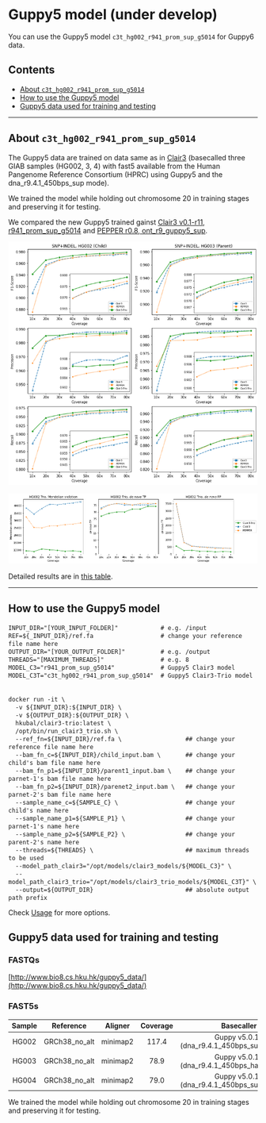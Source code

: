 # Guppy5 model (under develop)

You can use the Guppy5 model `c3t_hg002_r941_prom_sup_g5014` for Guppy6 data.


## Contents

* [About `c3t_hg002_r941_prom_sup_g5014`](#c3t-hg002-r941-prom-sup-g5014)
* [How to use the Guppy5 model](#how-to-use-the-guppy5-model)
* [Guppy5 data used for training and testing](#guppy5-data-used-for-training-and-testing)

---

## About `c3t_hg002_r941_prom_sup_g5014`

The Guppy5 data are trained on data same as in [Clair3](https://github.com/HKU-BAL/Clair3/blob/main/docs/guppy5_20220113.md) (basecalled three GIAB samples (HG002, 3, 4) with fast5 available from the Human Pangenome Reference Consortium (HPRC) using Guppy5 and the dna_r9.4.1_450bps_sup mode).

We trained the model while holding out chromosome 20 in training stages and preserving it for testing.

We compared the new Guppy5 trained gainst [Clair3 v0.1-r11, r941_prom_sup_g5014](https://github.com/HKU-BAL/Clair3) and [PEPPER r0.8, ont_r9_guppy5_sup](https://github.com/kishwarshafin/pepper). 

![](../images/clair3-trio_Guppy5_snp_indel_f1_score.png)

![](../images/clair3-trio_Guppy5_MCV.png)

Detailed results are in [this table](./guppy5_table.md).

---

## How to use the Guppy5 model

```
INPUT_DIR="[YOUR_INPUT_FOLDER]"            # e.g. /input
REF=${_INPUT_DIR}/ref.fa                   # change your reference file name here
OUTPUT_DIR="[YOUR_OUTPUT_FOLDER]"          # e.g. /output
THREADS="[MAXIMUM_THREADS]"                # e.g. 8
MODEL_C3="r941_prom_sup_g5014"         	   # Guppy5 Clair3 model
MODEL_C3T="c3t_hg002_r941_prom_sup_g5014"  # Guppy5 Clair3-Trio model


docker run -it \
  -v ${INPUT_DIR}:${INPUT_DIR} \
  -v ${OUTPUT_DIR}:${OUTPUT_DIR} \
  hkubal/clair3-trio:latest \
  /opt/bin/run_clair3_trio.sh \
  --ref_fn=${INPUT_DIR}/ref.fa \                  ## change your reference file name here
  --bam_fn_c=${INPUT_DIR}/child_input.bam \       ## change your child's bam file name here 
  --bam_fn_p1=${INPUT_DIR}/parent1_input.bam \    ## change your parnet-1's bam file name here     
  --bam_fn_p2=${INPUT_DIR}/parenet2_input.bam \   ## change your parnet-2's bam file name here   
  --sample_name_c=${SAMPLE_C} \                   ## change your child's name here
  --sample_name_p1=${SAMPLE_P1} \                 ## change your parnet-1's name here
  --sample_name_p2=${SAMPLE_P2} \                 ## change your parent-2's name here
  --threads=${THREADS} \                          ## maximum threads to be used
  --model_path_clair3="/opt/models/clair3_models/${MODEL_C3}" \
  --model_path_clair3_trio="/opt/models/clair3_trio_models/${MODEL_C3T}" \
  --output=${OUTPUT_DIR}                          ## absolute output path prefix 
```

Check [Usage](https://github.com/HKU-BAL/Clair3-Trio#Usage) for more options.



## Guppy5 data used for training and testing

### FASTQs
[http://www.bio8.cs.hku.hk/guppy5_data/](http://www.bio8.cs.hku.hk/guppy5_data/)

### FAST5s
| Sample |   Reference   | Aligner  | Coverage |                   Basecaller                   |                              link                             |
| :----: | :-----------: | :------: | :------: | :--------------------------------------------: | :----------------------------------------------------------: |
| HG002  | GRCh38_no_alt | minimap2 |  117.4   | Guppy v5.0.14 (dna_r9.4.1_450bps_sup_prom.cfg) | [link](https://s3-us-west-2.amazonaws.com/human-pangenomics/index.html?prefix=NHGRI_UCSC_panel/HG002/nanopore/) |
| HG003  | GRCh38_no_alt | minimap2 |   78.9   | Guppy v5.0.14 (dna_r9.4.1_450bps_hac_prom.cfg) | [link](https://s3-us-west-2.amazonaws.com/human-pangenomics/index.html?prefix=NHGRI_UCSC_panel/HG003/nanopore/) |
| HG004  | GRCh38_no_alt | minimap2 |   79.0   | Guppy v5.0.14 (dna_r9.4.1_450bps_sup_prom.cfg) | [link](https://s3-us-west-2.amazonaws.com/human-pangenomics/index.html?prefix=NHGRI_UCSC_panel/HG004/nanopore/) |

We trained the model while holding out chromosome 20 in training stages and preserving it for testing.


